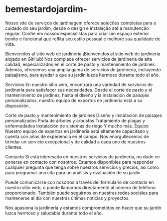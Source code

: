 # bemestardojardim-
Nosso site de serviços de jardinagem oferece soluções completas para o cuidado do seu jardim, desde o design e instalação até a manutenção regular. Confie em nossos especialistas para criar um espaço exterior bonito e funcional que reflita seu estilo pessoal e melhore sua qualidade de vida.

Bienvenidos al sitio web de jardinería
¡Bienvenidos al sitio web de jardinería alojado en GitHub! Nos complace ofrecer servicios de jardinería de alta calidad, especializados en el corte de pasto y mantenimiento de jardines. Además, ofrecemos una amplia gama de servicios de jardinería, incluyendo paisajismo, para ayudar a que su jardín luzca hermoso durante todo el año.

Servicios
En nuestro sitio web, encontrará una variedad de servicios de jardinería para satisfacer sus necesidades. Desde el corte de pasto y el mantenimiento de jardines, hasta el diseño y la instalación de paisajes personalizados, nuestro equipo de expertos en jardinería está a su disposición.

Corte de pasto y mantenimiento de jardines
Diseño y instalación de paisajes personalizados
Poda de árboles y arbustos
Tratamiento de plagas y enfermedades
Instalación de sistemas de riego
Y mucho más.
Equipo
Nuestro equipo de expertos en jardinería está altamente capacitado y cuenta con años de experiencia en el campo. Nos enorgullecemos de brindar un servicio excepcional y de calidad a cada uno de nuestros clientes.

Contacto
Si está interesado en nuestros servicios de jardinería, no dude en ponerse en contacto con nosotros. Estamos disponibles para responder cualquier pregunta que tenga sobre nuestros servicios y precios, así como para programar una cita para un análisis y evaluación de su jardín.

Puede comunicarse con nosotros a través del formulario de contacto en nuestro sitio web, o puede llamarnos directamente al número de teléfono proporcionado. También puede seguirnos en nuestras redes sociales para mantenerse al día con nuestras últimas noticias y proyectos.

Nos apasiona la jardinería y estamos comprometidos en hacer que su jardín luzca hermoso y saludable durante todo el año.
